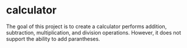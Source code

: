 # calculator

The goal of this project is to create a calculator performs addition, subtraction, multiplication,
and division operations. However, it does not support the ability to add parantheses.

